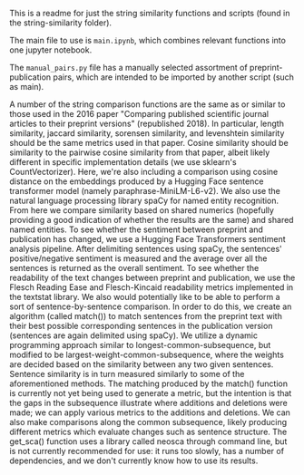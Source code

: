 This is a readme for just the string similarity functions and scripts (found in the string-similarity folder).

The main file to use is `main.ipynb`, which combines relevant functions into one jupyter notebook.

The `manual_pairs.py` file has a manually selected assortment of preprint-publication pairs, which are intended to be imported by another script (such as main).

A number of the string comparison functions are the same as or similar to those used in the 2016 paper "Comparing published scientific journal articles to their preprint versions" (republished 2018). In particular, length similarity, jaccard similarity, sorensen similarity, and levenshtein similarity should be the same metrics used in that paper. Cosine similarity should be similarity to the pairwise cosine similarity from that paper, albeit likely different in specific implementation details (we use sklearn's CountVectorizer).
Here, we're also including a comparison using cosine distance on the embeddings produced by a Hugging Face sentence transformer model (namely paraphrase-MiniLM-L6-v2).
We also use the natural language processing library spaCy for named entity recognition. From here we compare similarity based on shared numerics (hopefully providing a good indication of whether the results are the same) and shared named entities.
To see whether the sentiment between preprint and publication has changed, we use a Hugging Face Transformers sentiment analysis pipeline. After delimiting sentences using spaCy, the sentences' positive/negative sentiment is measured and the average over all the sentences is returned as the overall sentiment.
To see whether the readability of the text changes between preprint and publication, we use the Flesch Reading Ease and Flesch-Kincaid readability metrics implemented in the textstat library.
We also would potentially like to be able to perform a sort of sentence-by-sentence comparison. In order to do this, we create an algorithm (called match()) to match sentences from the preprint text with their best possible corresponding sentences in the publication version (sentences are again delimited using spaCy). We utilize a dynamic programming approach similar to longest-common-subsequence, but modified to be largest-weight-common-subsequence, where the weights are decided based on the similarity between any two given sentences. Sentence similarity is in turn measured similarly to some of the aforementioned methods.
The matching produced by the match() function is currently not yet being used to generate a metric, but the intention is that the gaps in the subsequence illustrate where additions and deletions were made; we can apply various metrics to the additions and deletions. We can also make comparisons along the common subsequence, likely producing different metrics which evaluate changes such as sentence structure.
The get_sca() function uses a library called neosca through command line, but is not currently recommended for use: it runs too slowly, has a number of dependencies, and we don't currently know how to use its results.